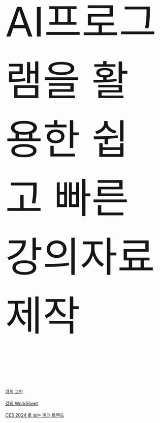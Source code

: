   <p style="font-size:128px; color:#161616;">AI프로그램을 활용한 쉽고 빠른 강의자료 제작</p>
  
  <br>
   	<a href="https://drive.google.com/file/d/1g7s-bfUubplZuX68UL0r17PqMiZ0_nBD/view?usp=sharing" target="_blank">강의 교안 </a>
  <br> <br>
   	<a href="https://docs.google.com/spreadsheets/d/1c8bt6Bp7NBN2C9Xyb8bex4xawQNwlfW5V7ERtbUyIxM/edit#gid=0" target="_blank">강의 WorkSheet </a>
  <br> <br> 
   <a href="https://drive.google.com/file/d/1rbbuYt1aZEa2fMwldd-0T5HNP7qGSoWr/view"_blank">CES 2024 로 보는 미래 트렌드</a>
